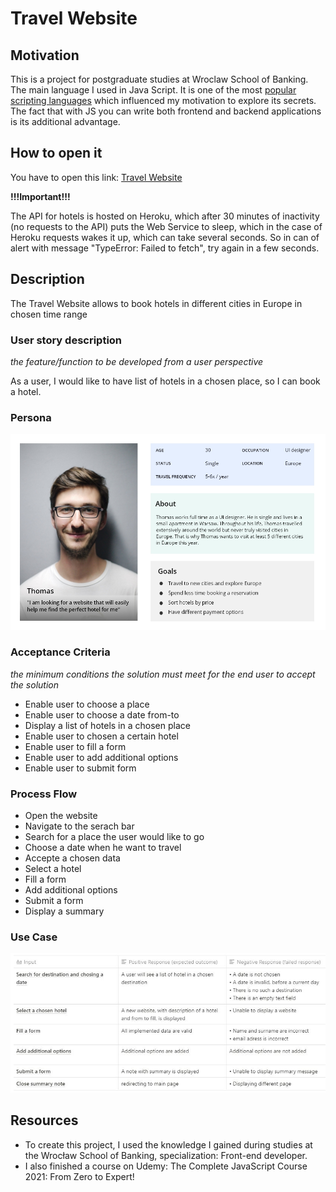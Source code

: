 # Travel Website
## Motivation
This is a project for postgraduate studies at Wroclaw School of Banking. The main language I used in Java Script. It is one of the most
[popular scripting languages](https://insights.stackoverflow.com/survey/2020#technology-programming-scripting-and-markup-languages) which influenced my motivation to explore its secrets. The fact that with JS you can write both frontend and backend applications is its additional advantage.
## How to open it
You have to open this link: [Travel Website](https://ula-nawrot.github.io/Travel-App/)

**!!!Important!!!**

The API for hotels is hosted on Heroku, which after 30 minutes of inactivity (no requests to the API) puts the Web Service to sleep, which in the case of Heroku requests wakes it up, which can take several seconds.  So in can of alert with message "TypeError: Failed to fetch", try again in a few seconds.
## Description
The Travel Website allows to book hotels in different cities in Europe in chosen time range
### User story description
_the feature/function to be developed from a user perspective_

As a user, I would like to have list of hotels in a chosen place, so I can book a hotel.

### Persona

![Persona](https://github.com/Ula-Nawrot/Travel-App/blob/3cc2ea900b3734e35ccce53975ed0a1a1e8be853/images%20for%20ReadMe/Persona.jpg)

### Acceptance Criteria 
_the minimum conditions the solution must meet for the end user to accept the solution_

- Enable user to choose a place
- Enable user to choose a date from-to
- Display a list of hotels in a chosen place
- Enable user to chosen a certain hotel
- Enable user to fill a form
- Enable user to add additional options
- Enable user to submit form

### Process Flow
- Open the website
- Navigate to the serach bar
- Search for a place the user would like to go
- Choose a date when he want to travel
- Accepte a chosen data
- Select a hotel
- Fill a form
- Add additional options
- Submit a form
- Display a summary

### Use Case

![Use Case](https://github.com/Ula-Nawrot/Travel-App/blob/f9cac262692926d899ee29780c6aa48f5221c88c/images%20for%20ReadMe/UseCases.JPG)



## Resources
* To create this project, I used the knowledge I gained during studies at the Wrocław School of Banking, specialization: Front-end developer.
* I also finished a course on Udemy: The Complete JavaScript Course 2021: From Zero to Expert!
